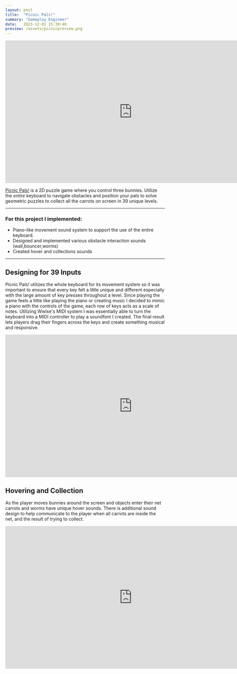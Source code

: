 ```yaml
---
layout: post
title:  "Picnic Pals!"
summary: "Gameplay Engineer"
date:   2023-12-01 15:39:40
preview: /assets/picnicpreview.png
---
```


<center>
<iframe
    width="800"
    height="450"
    src="https://www.youtube.com/embed/TuSjUX9L3v8?si=dF568wfUr1W2jdRH"
    frameborder="0"
    allow="autoplay; encrypted-media"
    allowfullscreen
>
</iframe>
</center>

[Picnic Pals!](https://samhi.itch.io/picnic-pals) is a 2D puzzle game where you control three bunnies. Utilize the *entire* keyboard to navigate obstacles and position your pals to solve geometric puzzles to collect all the carrots on screen in 39 unique levels.

***

### For this project I implemented:
* Piano-like movement sound system to support the use of the entire keyboard.
* Designed and implemented various obstacle interaction sounds (wall,bouncer,worms)
* Created hover and collections sounds


***

## Designing for 39 Inputs

Picnic Pals! utilizes the whole keyboard for its movement system so it was important to ensure that every key felt a little unique and different especially with the large amount of key presses throughout a level. Since playing the game feels a little like playing the piano or creating music I decided to mimic a piano with the controls of the game, each row of keys acts as a scale of notes. Utilizing Wwise's MIDI system I was essentially able to turn the keyboard into a MIDI controller to play a soundfont I created. The final result lets players drag their fingers across the keys and create something musical and responsive.

<center>
<iframe
    width="800"
    height="450"
    src="https://www.youtube.com/embed/CwEL0ppqVts?si=lUAW7q7AQgwsBrWU"
    frameborder="0"
    allow="autoplay; encrypted-media"
    allowfullscreen
>
</iframe>
</center>

## Hovering and Collection

As the player moves bunnies around the screen and objects enter their net carrots and worms have unique hover sounds. There is additional sound design to help communicate to the player when all carrots are inside the net, and the result of trying to collect.

<center>
<iframe
    width="800"
    height="450"
    src="https://www.youtube.com/embed/wXYfbhJKfko?si=DdzrZIniKadwMK7C"
    frameborder="0"
    allow="autoplay; encrypted-media"
    allowfullscreen
>
</iframe>
</center>